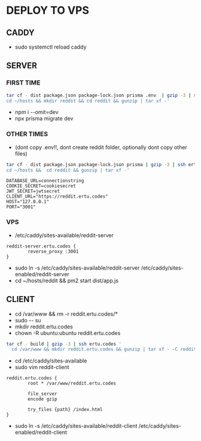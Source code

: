 # DEPLOY TO VPS
## CADDY
- sudo systemctl reload caddy
## SERVER
### FIRST TIME
```bash
tar cf - dist package.json package-lock.json prisma .env  | gzip -3 | ssh ertu.codes '
cd ~/hosts && mkdir reddit && cd reddit && gunzip | tar xf -'
```
- npm i --omit=dev
- npx prisma migrate dev
### OTHER TIMES
- (dont copy .env!!, dont create reddit folder, optionally dont copy other files)
```bash
tar cf - dist package.json package-lock.json prisma | gzip -3 | ssh ertu.codes '
cd ~/hosts &&  cd reddit && gunzip | tar xf -'
```
```env
DATABASE_URL=connectionstring
COOKIE_SECRET=cookiesecret
JWT_SECRET=jwtsecret
CLIENT_URL="https://reddit.ertu.codes"
HOST="127.0.0.1"
PORT="3001"
```
### VPS
- /etc/caddy/sites-available/reddit-server
```caddy
reddit-server.ertu.codes {
        reverse_proxy :3001
}
```
- sudo ln -s /etc/caddy/sites-available/reddit-server /etc/caddy/sites-enabled/reddit-server
- cd ~/hosts/reddit && pm2 start dist/app.js

## CLIENT
- cd /var/www && rm -r reddit.ertu.codes/*
- sudo -- su
- mkdir reddit.ertu.codes
- chown -R ubuntu:ubuntu reddit.ertu.codes
```bash
tar cf - build | gzip -3 | ssh ertu.codes '
  cd /var/www && mkdir reddit.ertu.codes && gunzip | tar xf - -C reddit.ertu.codes --strip-components=1' # maybe outdated
```

- cd /etc/caddy/sites-available
- sudo vim reddit-client
```caddy
reddit.ertu.codes {
        root * /var/www/reddit.ertu.codes

        file_server
        encode gzip

        try_files {path} /index.html
}
```
- sudo ln -s /etc/caddy/sites-available/reddit-client /etc/caddy/sites-enabled/reddit-client

